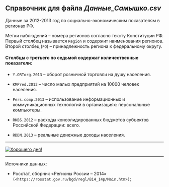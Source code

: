 
## Справочник для файла *Данные_Самышко.csv*

Данные за 2012-2013 год по социально-экономическим показателям в регионах РФ.   

Метки наблюдений – номера регионов согласно тексту Конституции РФ. Первый столбец называется `Region` и содержит наименования регионов. Второй столбец (`FO`) – принадлежность региона к федеральному округу.   

#### Столбцы с третьего по седьмой содержат количественные показатели:  

* `Y.ORTorg.2013` – оборот розничной торговли на душу населения.   

* `KMPred.2013` – число малых предприятий на 10000 человек населения.   

* `Pers.comp.2013` – использование информационных и коммуникационных технологий в организациях: персональные компьютеры.   

* `RKBS.2012` – расходы консолидированных бюджетов субъектов Российской Федерации: всего.   

* `RDDN.2013` – реальные денежные доходы населения.  

***
[![Хорошего дня!](//placehold.it/300x300)](https://odessa.net.ua/Media/images/news/facebook/370e8a96153595cea418841d193d9b2a.jpg)
***

Источники данных:   

- Росстат, сборник «Регионы России – 2014» `(<https://rosstat.gov.ru/bgd/regl/B14_14p/Main.htm>)`;   
